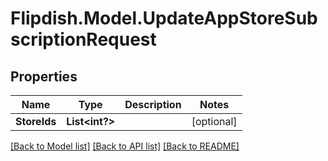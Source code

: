 # Flipdish.Model.UpdateAppStoreSubscriptionRequest
## Properties

Name | Type | Description | Notes
------------ | ------------- | ------------- | -------------
**StoreIds** | **List&lt;int?&gt;** |  | [optional] 

[[Back to Model list]](../README.md#documentation-for-models) [[Back to API list]](../README.md#documentation-for-api-endpoints) [[Back to README]](../README.md)

